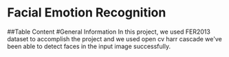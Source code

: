 # Facial Emotion Recognition
##Table Content
#General Information
In this project, we used FER2013 dataset to accomplish the project and we used open cv harr cascade we've been able to detect  faces in the input image successfully.
